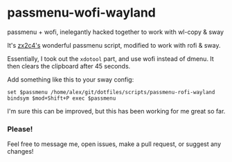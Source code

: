 # passmenu-wofi-wayland
passmenu + wofi, inelegantly hacked together to work with wl-copy &amp; sway

It's [zx2c4's](https://www.zx2c4.com/) wonderful passmenu script, modified to work with rofi & sway.

Essentially, I took out the `xdotool` part, and use wofi instead of dmenu.  It then clears the clipboard after 45 seconds.

Add something like this to your sway config:

```
set $passmenu /home/alex/git/dotfiles/scripts/passmenu-rofi-wayland
bindsym $mod+Shift+P exec $passmenu
```

I'm sure this can be improved, but this has been working for me great so far.

### Please!
Feel free to message me, open issues, make a pull request, or suggest any changes!
